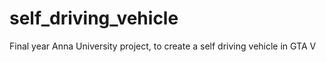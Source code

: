 # self_driving_vehicle
Final year Anna University project, to create a self driving vehicle in GTA V

